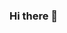 ### Hi there 👋

<!--
**sandeep816/sandeep816** is a ✨ _special_ ✨ repository because its `README.md` (this file) appears on your GitHub profile.

Here are some ideas to get you started:

- 🔭 I’m currently working on ... Xieno E-Services
- 🌱 I’m currently learning ... Reactjs
- 👯 I’m looking to collaborate on ... Reactjs
- 🤔 I’m looking for help with ... AWS
- 💬 Ask me about ...
- 📫 How to reach me: ...
- 😄 Pronouns: ...
- ⚡ Fun fact: ...
-->

